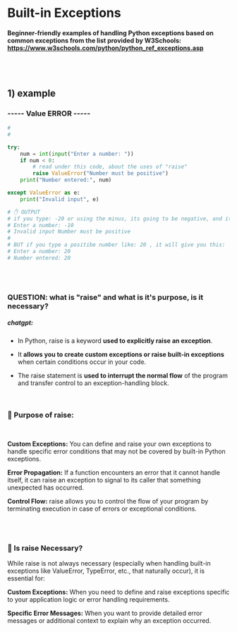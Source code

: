 # Built-in Exceptions

#### Beginner-friendly examples of handling Python exceptions based on common exceptions from the list provided by W3Schools: https://www.w3schools.com/python/python_ref_exceptions.asp

<br>
<br>

## 1) example

### ----- Value ERROR -----

```python
#
#

try:
    num = int(input("Enter a number: "))
    if num < 0:
        # read under this code, about the uses of "raise"
        raise ValueError("Number must be positive")
    print("Number entered:", num)

except ValueError as e:
    print("Invalid input", e)

# ✋ OUTPUT
# if you type: -20 or using the minus, its going to be negative, and it will give you this:
# Enter a number: -10
# Invalid input Number must be positive
#
# BUT if you type a positibe number like: 20 , it will give you this:
# Enter a number: 20
# Number entered: 20
```

<br>
<br>

### QUESTION: what is "raise" and what is it's purpose, is it necessary?

##### chatgpt:

- In Python, raise is a keyword **used to explicitly raise an exception**.

- It **allows you to create custom exceptions or raise built-in exceptions** when certain conditions occur in your code.

- The raise statement is **used to interrupt the normal flow** of the program and transfer control to an exception-handling block.

<br>

### 🍊 Purpose of raise:

<br>

**Custom Exceptions:** You can define and raise your own exceptions to handle specific error conditions that may not be covered by built-in Python exceptions.

**Error Propagation:** If a function encounters an error that it cannot handle itself, it can raise an exception to signal to its caller that something unexpected has occurred.

**Control Flow:** raise allows you to control the flow of your program by terminating execution in case of errors or exceptional conditions.

<br>
<br>

### 🍊 Is raise Necessary?

While raise is not always necessary (especially when handling built-in exceptions like ValueError, TypeError, etc., that naturally occur), it is essential for:

**Custom Exceptions:** When you need to define and raise exceptions specific to your application logic or error handling requirements.

**Specific Error Messages:** When you want to provide detailed error messages or additional context to explain why an exception occurred.
